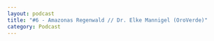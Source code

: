 ```yaml
---
layout: podcast
title: "#6 - Amazonas Regenwald // Dr. Elke Mannigel (OroVerde)"
category: Podcast
---
```


<p><script class="podigee-podcast-player" src="https://cdn.podigee.com/podcast-player/javascripts/podigee-podcast-player.js" data-configuration="https://interviews-4-future.podigee.io/6-i4f/embed?context=external"></script></p>
